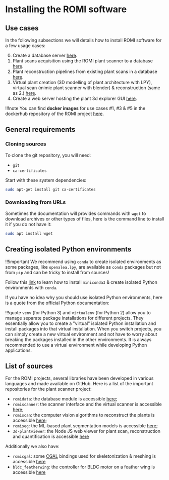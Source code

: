 Installing the ROMI software
============================


## Use cases

In the following subsections we will details how to install ROMI software for a few usage cases:

0. Create a database server [here](romidb_setup.md).
0. Plant scans acquisition using the ROMI plant scanner to a database [here](plant_imager_setup.md).
0. Plant reconstruction pipelines from existing plant scans in a database [here](plant_reconstruction_setup.md).
0. Virtual plant creation (3D modelling of plant architecture with LPY), virtual scan (mimic plant scanner with blender) & reconstruction (same as 2.) [here](virtual_plant_setup.md).
1. Create a web server hosting the plant 3d explorer GUI [here](./plant3dexplorer_setup.md).

!!!note
    You can find **docker images** for use cases #1, #3 & #5 in the dockerhub repository of the ROMI project [here](https://hub.docker.com/orgs/roboticsmicrofarms/repositories).


## General requirements

### Cloning sources
To clone the git repository, you will need: 

 - `git`
 - `ca-certificates`

Start with these system dependencies:
```bash
sudo apt-get install git ca-certificates
```

### Downloading from URLs
Sometimes the documentation will provides commands with `wget` to download archives or other types of files, here is the command line to install it if you do not have it:

```bash
sudo apt install wget
```


## Creating isolated Python environments

!!!important
    We recommend using `conda` to create isolated environments as some packages, like `openalea.lpy`, are available as `conda` packages but not from `pip` and can be tricky to install from sources!

Follow this [link](create_env.md#isolated-environments-with-miniconda) to learn how to install `miniconda3` & create isolated Python environments with `conda`.

If you have no idea why you should use isolated Python environments, here is a quote from the official Python documentation:

!!!quote
    `venv` (for Python 3) and `virtualenv` (for Python 2) allow you to manage separate package installations for different projects. 
    They essentially allow you to create a "virtual" isolated Python installation and install packages into that virtual installation.
    When you switch projects, you can simply create a new virtual environment and not have to worry about breaking the packages installed in the other environments.
    It is always recommended to use a virtual environment while developing Python applications.


## List of sources
For the ROMI projects, several libraries have been developed in various languages and made available on GitHub.
Here is a list of the important repositories for the plant scanner project:

* `romidata`: the database module is accessible [here](https://github.com/romi/romidata);
* `romiscanner`: the scanner interface and the virtual scanner is accessible [here](https://github.com/romi/romiscanner);
* `romiscan`: the computer vision algorithms to reconstruct the plants is accessible [here](https://github.com/romi/romiscan);
* `romiseg`: the ML-based plant segmentation models is accessible [here](https://github.com/romi/romiseg);
* `3d-plantviewer`: the Node JS web viewer for plant scan, reconstruction and quantification is accessible [here](https://github.com/romi/3d-plantviewer)

Additionally we also have:

* `romicgal`: some [CGAL](https://www.cgal.org/) bindings used for skeletonization & meshing is accessible [here](https://github.com/romi/romicgal)
* `bldc_featherwing`: the controller for BLDC motor on a feather wing is accessible [here](https://github.com/romi/bldc_featherwing)
